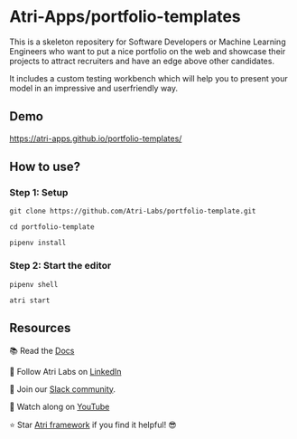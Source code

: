 # Atri-Apps/portfolio-templates

This is a skeleton repositery for Software Developers or Machine Learning Engineers who want to put a nice portfolio on the web and showcase their projects to attract recruiters and have an edge above other candidates. 

It includes a custom testing workbench which will help you to present your model in an impressive and userfriendly way. 

## Demo
https://atri-apps.github.io/portfolio-templates/

## How to use?

### Step 1: Setup

```shell
git clone https://github.com/Atri-Labs/portfolio-template.git

cd portfolio-template

pipenv install
```

### Step 2: Start the editor

```shell
pipenv shell

atri start
```

## Resources
📚 Read the [Docs](https://docs.atrilabs.com/)

🐤 Follow Atri Labs on [LinkedIn](https://www.linkedin.com/company/atri-labs)

💬 Join our [Slack community](https://join.slack.com/t/atricommunity/shared_invite/zt-1e756m1at-bZBxngvw7KWWO0riI4pc0w).

🎥 Watch along on [YouTube](https://www.youtube.com/channel/UC1uR2Q5x_8olWS_Y4PdK1Bw)

⭐️ Star [Atri framework](https://github.com/Atri-Labs/atrilabs-engine) if you find it helpful! 😎